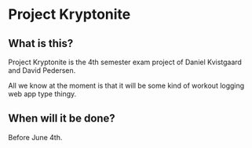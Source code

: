 # Project Kryptonite

## What is this?
Project Kryptonite is the 4th semester exam project of Daniel Kvistgaard and David Pedersen.

All we know at the moment is that it will be some kind of workout logging web app type thingy.

## When will it be done?
Before June 4th.
